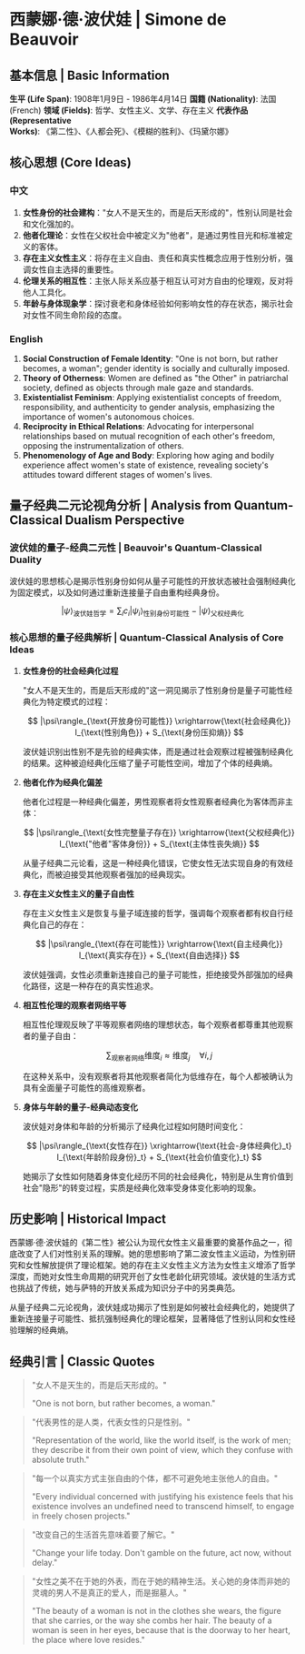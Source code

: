 # 西蒙娜·德·波伏娃 | Simone de Beauvoir

## 基本信息 | Basic Information

**生平 (Life Span)**: 1908年1月9日 - 1986年4月14日
**国籍 (Nationality)**: 法国 (French)
**领域 (Fields)**: 哲学、女性主义、文学、存在主义
**代表作品 (Representative Works)**: 《第二性》、《人都会死》、《模糊的胜利》、《玛黛尔娜》

## 核心思想 (Core Ideas)

### 中文
1. **女性身份的社会建构**："女人不是天生的，而是后天形成的"，性别认同是社会和文化强加的。
2. **他者化理论**：女性在父权社会中被定义为"他者"，是通过男性目光和标准被定义的客体。
3. **存在主义女性主义**：将存在主义自由、责任和真实性概念应用于性别分析，强调女性自主选择的重要性。
4. **伦理关系的相互性**：主张人际关系应基于相互认可对方自由的伦理观，反对将他人工具化。
5. **年龄与身体现象学**：探讨衰老和身体经验如何影响女性的存在状态，揭示社会对女性不同生命阶段的态度。

### English
1. **Social Construction of Female Identity**: "One is not born, but rather becomes, a woman"; gender identity is socially and culturally imposed.
2. **Theory of Otherness**: Women are defined as "the Other" in patriarchal society, defined as objects through male gaze and standards.
3. **Existentialist Feminism**: Applying existentialist concepts of freedom, responsibility, and authenticity to gender analysis, emphasizing the importance of women's autonomous choices.
4. **Reciprocity in Ethical Relations**: Advocating for interpersonal relationships based on mutual recognition of each other's freedom, opposing the instrumentalization of others.
5. **Phenomenology of Age and Body**: Exploring how aging and bodily experience affect women's state of existence, revealing society's attitudes toward different stages of women's lives.

## 量子经典二元论视角分析 | Analysis from Quantum-Classical Dualism Perspective

### 波伏娃的量子-经典二元性 | Beauvoir's Quantum-Classical Duality

波伏娃的思想核心是揭示性别身份如何从量子可能性的开放状态被社会强制经典化为固定模式，以及如何通过重新连接量子自由重构经典身份。

$$
|\psi\rangle_{\text{波伏娃哲学}} = \sum_i c_i|\psi_i\rangle_{\text{性别身份可能性}} - |\psi\rangle_{\text{父权经典化}}
$$

### 核心思想的量子经典解析 | Quantum-Classical Analysis of Core Ideas

1. **女性身份的社会经典化过程**

   "女人不是天生的，而是后天形成的"这一洞见揭示了性别身份是量子可能性经典化为特定模式的过程：

   $$
   |\psi\rangle_{\text{开放身份可能性}} \xrightarrow{\text{社会经典化}} I_{\text{性别角色}} + S_{\text{身份压抑熵}}
   $$

   波伏娃识别出性别不是先验的经典实体，而是通过社会观察过程被强制经典化的结果。这种被迫经典化压缩了量子可能性空间，增加了个体的经典熵。

2. **他者化作为经典化偏差**

   他者化过程是一种经典化偏差，男性观察者将女性观察者经典化为客体而非主体：

   $$
   |\psi\rangle_{\text{女性完整量子存在}} \xrightarrow{\text{父权经典化}} I_{\text{"他者"客体身份}} + S_{\text{主体性丧失熵}}
   $$

   从量子经典二元论看，这是一种经典化错误，它使女性无法实现自身的有效经典化，而被迫接受其他观察者强加的经典现实。

3. **存在主义女性主义的量子自由性**

   存在主义女性主义是恢复与量子域连接的哲学，强调每个观察者都有权自行经典化自己的存在：

   $$
   |\psi\rangle_{\text{存在可能性}} \xrightarrow{\text{自主经典化}} I_{\text{真实存在}} + S_{\text{自由选择}}
   $$

   波伏娃强调，女性必须重新连接自己的量子可能性，拒绝接受外部强加的经典化路径，这是一种存在的真实性追求。

4. **相互性伦理的观察者网络平等**

   相互性伦理观反映了平等观察者网络的理想状态，每个观察者都尊重其他观察者的量子自由：

   $$
   \sum_{\text{观察者网络}} \text{维度}_i \approx \text{维度}_j \quad \forall i,j
   $$

   在这种关系中，没有观察者将其他观察者简化为低维存在，每个人都被确认为具有全面量子可能性的高维观察者。

5. **身体与年龄的量子-经典动态变化**

   波伏娃对身体和年龄的分析揭示了经典化过程如何随时间变化：

   $$
   |\psi\rangle_{\text{女性存在}} \xrightarrow{\text{社会-身体经典化}_t} I_{\text{年龄阶段身份}_t} + S_{\text{社会价值变化}_t}
   $$

   她揭示了女性如何随着身体变化经历不同的社会经典化，特别是从生育价值到社会"隐形"的转变过程，实质是经典化效率受身体变化影响的现象。

## 历史影响 | Historical Impact

西蒙娜·德·波伏娃的《第二性》被公认为现代女性主义最重要的奠基作品之一，彻底改变了人们对性别关系的理解。她的思想影响了第二波女性主义运动，为性别研究和女性解放提供了理论框架。她的存在主义女性主义方法为女性主义增添了哲学深度，而她对女性生命周期的研究开创了女性老龄化研究领域。波伏娃的生活方式也挑战了传统，她与萨特的开放关系成为知识分子中的另类典范。

从量子经典二元论视角，波伏娃成功揭示了性别是如何被社会经典化的，她提供了重新连接量子可能性、抵抗强制经典化的理论框架，显著降低了性别认同和女性经验理解的经典熵。

## 经典引言 | Classic Quotes

> "女人不是天生的，而是后天形成的。"
>
> "One is not born, but rather becomes, a woman."

> "代表男性的是人类，代表女性的只是性别。"
>
> "Representation of the world, like the world itself, is the work of men; they describe it from their own point of view, which they confuse with absolute truth."

> "每一个以真实方式主张自由的个体，都不可避免地主张他人的自由。"
>
> "Every individual concerned with justifying his existence feels that his existence involves an undefined need to transcend himself, to engage in freely chosen projects."

> "改变自己的生活首先意味着要了解它。"
>
> "Change your life today. Don't gamble on the future, act now, without delay."

> "女性之美不在于她的外表，而在于她的精神生活。关心她的身体而非她的灵魂的男人不是真正的爱人，而是掘墓人。"
>
> "The beauty of a woman is not in the clothes she wears, the figure that she carries, or the way she combs her hair. The beauty of a woman is seen in her eyes, because that is the doorway to her heart, the place where love resides."